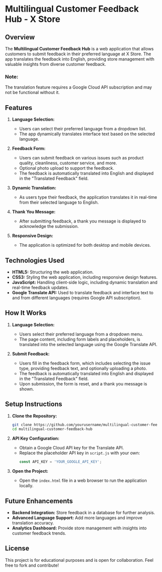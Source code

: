 
# Multilingual Customer Feedback Hub - X Store

## Overview

The **Multilingual Customer Feedback Hub** is a web application that allows customers to submit feedback in their preferred language at X Store. The app translates the feedback into English, providing store management with valuable insights from diverse customer feedback. 

### Note: 
The translation feature requires a Google Cloud API subscription and may not be functional without it.

## Features

1. **Language Selection:**
   - Users can select their preferred language from a dropdown list.
   - The app dynamically translates interface text based on the selected language.

2. **Feedback Form:**
   - Users can submit feedback on various issues such as product quality, cleanliness, customer service, and more.
   - Optional photo upload to support the feedback.
   - The feedback is automatically translated into English and displayed in the "Translated Feedback" field.

3. **Dynamic Translation:**
   - As users type their feedback, the application translates it in real-time from their selected language to English.

4. **Thank You Message:**
   - After submitting feedback, a thank you message is displayed to acknowledge the submission.

5. **Responsive Design:**
   - The application is optimized for both desktop and mobile devices.

## Technologies Used

- **HTML5:** Structuring the web application.
- **CSS3:** Styling the web application, including responsive design features.
- **JavaScript:** Handling client-side logic, including dynamic translation and real-time feedback updates.
- **Google Translate API:** Used to translate feedback and interface text to and from different languages (requires Google API subscription).

## How It Works

1. **Language Selection:**
   - Users select their preferred language from a dropdown menu. 
   - The page content, including form labels and placeholders, is translated into the selected language using the Google Translate API.

2. **Submit Feedback:**
   - Users fill in the feedback form, which includes selecting the issue type, providing feedback text, and optionally uploading a photo.
   - The feedback is automatically translated into English and displayed in the "Translated Feedback" field.
   - Upon submission, the form is reset, and a thank you message is shown.

## Setup Instructions

1. **Clone the Repository:**
   ```bash
   git clone https://github.com/yourusername/multilingual-customer-feedback-hub.git
   cd multilingual-customer-feedback-hub
   ```

2. **API Key Configuration:**
   - Obtain a Google Cloud API key for the Translate API.
   - Replace the placeholder API key in `script.js` with your own:
     ```javascript
     const API_KEY = 'YOUR_GOOGLE_API_KEY';
     ```

3. **Open the Project:**
   - Open the `index.html` file in a web browser to run the application locally.

## Future Enhancements

- **Backend Integration:** Store feedback in a database for further analysis.
- **Advanced Language Support:** Add more languages and improve translation accuracy.
- **Analytics Dashboard:** Provide store management with insights into customer feedback trends.

## License

This project is for educational purposes and is open for collaboration. Feel free to fork and contribute!

